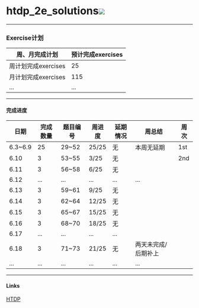 # htdp_2e_solutions<img src="https://img.shields.io/badge/htdp-solutions-blue"> 

---------------------------------------------------------

### Exercise计划

| 周、月完成计划      | 预计完成exercises |
| ------------------- | ----------------- |
| 周计划完成exercises | 25                |
| 月计划完成exercises | 115               |
| ...                 | ...               |



--------------------------------------------------------------------------------------

#### 完成进度

| 日期 | 完成数量 | 题目编号 | 周进度 | 延期情况 | 周总结 |  周次|
| ---- | -------- | -------- | -------- | -------- | -------- | -------- |
| 6.3~6.9 | 25 | 29~52 | 25/25 | 无 | 本周无延期 | 1st |
| 6.10 | 3 | 53~55 | 3/25 | 无 |  | 2nd |
| 6.11 | 3 | 56~58 | 6/25 | 无 |  |  |
| 6.12 | ... | ... | ... | ... | ... |  |
| 6.13 | 3 | 59~61 | 9/25 | 无 |  |  |
| 6.14 | 3 | 62~64 | 12/25 | 无 | | |
| 6.15 | 3 | 65~67 | 15/25 | 无 | | |
| 6.16 | 3 | 68~70 | 18/25 | 无 | | |
| 6.17 | ... | ... | ... | ... | | |
| 6.18 | 3 | 71~73 | 21/25 | 无 | 两天未完成/后期补上 | |
| ... | ... | ... | ... | ... | ... | |

----------------------------------------------------------------

#### Links

[HTDP](https://htdp.org/2019-02-24/	"htdp")


